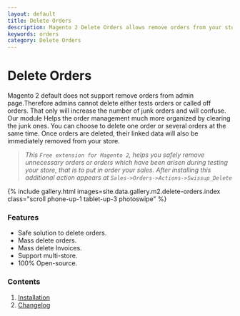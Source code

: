 ```yaml
---
layout: default
title: Delete Orders
description: Magento 2 Delete Orders allows remove orders from your store
keywords: orders
category: Delete Orders
---
```


# Delete Orders

Magento 2 default does not support remove orders from admin page.Therefore admins cannot delete either tests orders or called off orders.
That only will increase the number of junk orders and will confuse.
Our module Helps the order management much more organized by clearing the junk ones.
You can choose to delete one order or several orders at the same time. Once orders are deleted, their linked data will also be immediately removed from your store.

>*This `Free extension for Magento 2`, helps you safely remove unnecessary orders or orders which have
been arisen during testing your store, that is to put in order your sales. After installing this additional action appears at `Sales->Orders->Actions->Swissup_Delete`*

{% include gallery.html images=site.data.gallery.m2.delete-orders.index class="scroll phone-up-1 tablet-up-3 photoswipe" %}

### Features

-  Safe solution to delete orders.
-  Mass delete orders.
-  Mass delete Invoices.
-  Support multi-store.
-  100% Open-source.

### Contents

1. [Installation](installation/)
2. [Changelog](changelog/)
